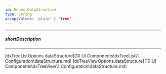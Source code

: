 ```yaml
---
id: Enums.DataStructure
type: String
acceptValues: 'plain' | 'tree'
---
```

---
##### shortDescription
<!-- Description goes here -->

---
<!-- Description goes here -->
[dxTreeListOptions.dataStructure](10 UI Components\dxTreeList\1 Configuration\dataStructure.md)
[dxTreeViewOptions.dataStructure](10 UI Components\dxTreeView\1 Configuration\dataStructure.md)